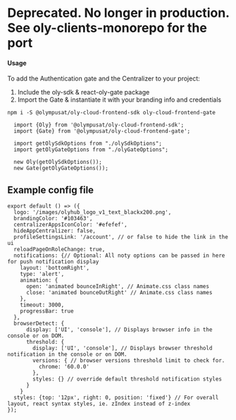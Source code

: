 # Deprecated. No longer in production. See oly-clients-monorepo for the port




#### Usage
To add the Authentication gate and the Centralizer to your project:
1. Include the oly-sdk & react-oly-gate package
2. Import the Gate & instantiate it with your branding info and credentials

```
npm i -S @olympusat/oly-cloud-frontend-sdk oly-cloud-frontend-gate
```


```
  import {Oly} from '@olympusat/oly-cloud-frontend-sdk';
  import {Gate} from '@olympusat/oly-cloud-frontend-gate';

  import getOlySdkOptions from "./olySdkOptions";
  import getOlyGateOptions from "./olyGateOptions";

  new Oly(getOlySdkOptions());
  new Gate(getOlyGateOptions());
```

## Example config file

```
export default () => ({
  logo: '/images/olyhub_logo_v1_text_blackx200.png',
  brandingColor: '#103463',
  centralizerAppsIconColor: '#efefef',
  hideAppCentralizer: false,
  profileSettingsLink: '/account', // or false to hide the link in the ui
  reloadPageOnRoleChange: true,
  notifications: {// Optional: All noty options can be passed in here for push notification display
    layout: 'bottomRight',
    type: 'alert',
    animation: {
      open: 'animated bounceInRight', // Animate.css class names
      close: 'animated bounceOutRight' // Animate.css class names
    },
    timeout: 3000,
    progressBar: true
  },
  browserDetect: {
      display: ['UI', 'console'], // Displays browser info in the console or on DOM.
      threshold: {
        display: ['UI', 'console'], // Displays browser threshold notification in the console or on DOM.
        versions: { // browser versions threshold limit to check for. 
          chrome: '60.0.0' 
        },
        styles: {} // override default threshold notification styles
      }
    }
  styles: {top: '12px', right: 0, position: 'fixed'} // For overall layout, react syntax styles, ie. zIndex instead of z-index
});
```
